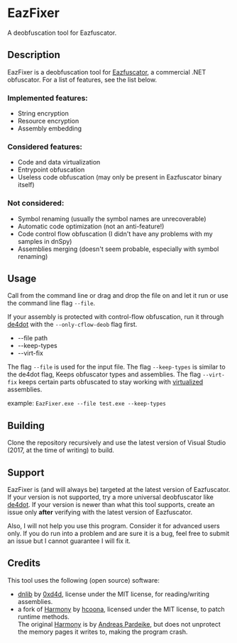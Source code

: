 # EazFixer
A deobfuscation tool for Eazfuscator.

## Description
EazFixer is a deobfuscation tool for [Eazfuscator](https://www.gapotchenko.com/eazfuscator.net), a commercial .NET obfuscator. For a list of features, see the list below.

### Implemented features:
* String encryption
* Resource encryption
* Assembly embedding

### Considered features:
* Code and data virtualization
* Entrypoint obfuscation
* Useless code obfuscation (may only be present in Eazfuscator binary itself)

### Not considered:
* Symbol renaming (usually the symbol names are unrecoverable)
* Automatic code optimization (not an anti-feature!)
* Code control flow obfuscation (I didn't have any problems with my samples in dnSpy)
* Assemblies merging (doesn't seem probable, especially with symbol renaming)

## Usage
Call from the command line or drag and drop the file on and let it run or use the command line flag `--file`.

If your assembly is protected with control-flow obfuscation, run it through [de4dot](https://github.com/0xd4d/de4dot) with the
`--only-cflow-deob` flag first.

* --file path
* --keep-types
* --virt-fix

The flag `--file` is used for the input file.
The flag `--keep-types` is similar to the de4dot flag, Keeps obfuscator types and assemblies.
The flag `--virt-fix` keeps certain parts obfuscated to stay working with [virtualized](https://help.gapotchenko.com/eazfuscator.net/30/virtualization) assemblies.

example: `EazFixer.exe --file test.exe --keep-types`

## Building
Clone the repository recursively and use the latest version of Visual Studio (2017, at the time of writing) to build.

## Support
EazFixer is (and will always be) targeted at the latest version of Eazfuscator. If your version is not supported, try a more universal 
deobfuscator like [de4dot](https://github.com/0xd4d/de4dot). If your version is newer than what this tool supports, create an issue only 
**after** verifying with the latest version of Eazfuscator.

Also, I will not help you use this program. Consider it for advanced users only. If you do run into a problem and are sure it is a bug, 
feel free to submit an issue but I cannot guarantee I will fix it.

## Credits
This tool uses the following (open source) software:
* [dnlib](https://github.com/0xd4d/dnlib) by [0xd4d](https://github.com/0xd4d), license under the MIT license, for reading/writing assemblies.
* a fork of [Harmony](https://github.com/hcoona/Harmony) by [hcoona](https://github.com/hcoona), licensed under the MIT license, to patch runtime methods.  
The original [Harmony](https://github.com/pardeike/Harmony) is by [Andreas Pardeike](https://github.com/pardeike), but does not unprotect the memory pages it writes to, making the program crash.
